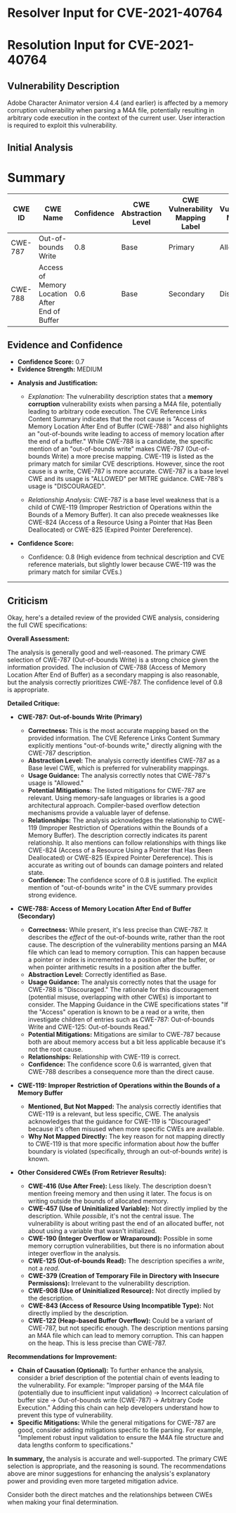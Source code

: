 # Resolver Input for CVE-2021-40764

# Resolution Input for CVE-2021-40764

## Vulnerability Description
Adobe Character Animator version 4.4 (and earlier) is affected by a memory corruption vulnerability when parsing a M4A file, potentially resulting in arbitrary code execution in the context of the current user. User interaction is required to exploit this vulnerability.

## Initial Analysis
# Summary
| CWE ID | CWE Name | Confidence | CWE Abstraction Level | CWE Vulnerability Mapping Label | CWE-Vulnerability Mapping Notes |
|---|---|---|---|---|---|
| CWE-787 | Out-of-bounds Write | 0.8 | Base | Primary | Allowed |
| CWE-788 | Access of Memory Location After End of Buffer | 0.6 | Base | Secondary | Discouraged |

## Evidence and Confidence

*   **Confidence Score:** 0.7
*   **Evidence Strength:** MEDIUM

- **Analysis and Justification:**  
  - *Explanation:* The vulnerability description states that a **memory corruption** vulnerability exists when parsing a M4A file, potentially leading to arbitrary code execution. The CVE Reference Links Content Summary indicates that the root cause is "Access of Memory Location After End of Buffer (CWE-788)" and also highlights an "out-of-bounds write leading to access of memory location after the end of a buffer." While CWE-788 is a candidate, the specific mention of an "out-of-bounds write" makes CWE-787 (Out-of-bounds Write) a more precise mapping. CWE-119 is listed as the primary match for similar CVE descriptions. However, since the root cause is a write, CWE-787 is more accurate. CWE-787 is a base level CWE and its usage is "ALLOWED" per MITRE guidance. CWE-788's usage is "DISCOURAGED".

  - *Relationship Analysis:* CWE-787 is a base level weakness that is a child of CWE-119 (Improper Restriction of Operations within the Bounds of a Memory Buffer). It can also precede weaknesses like CWE-824 (Access of a Resource Using a Pointer that Has Been Deallocated) or CWE-825 (Expired Pointer Dereference).

- **Confidence Score:**  
  - Confidence: 0.8 (High evidence from technical description and CVE reference materials, but slightly lower because CWE-119 was the primary match for similar CVEs.)

---

## Criticism
Okay, here's a detailed review of the provided CWE analysis, considering the full CWE specifications:

**Overall Assessment:**

The analysis is generally good and well-reasoned. The primary CWE selection of CWE-787 (Out-of-bounds Write) is a strong choice given the information provided. The inclusion of CWE-788 (Access of Memory Location After End of Buffer) as a secondary mapping is also reasonable, but the analysis correctly prioritizes CWE-787. The confidence level of 0.8 is appropriate.

**Detailed Critique:**

*   **CWE-787: Out-of-bounds Write (Primary)**

    *   **Correctness:** This is the most accurate mapping based on the provided information. The CVE Reference Links Content Summary explicitly mentions "out-of-bounds write," directly aligning with the CWE-787 description.
    *   **Abstraction Level:** The analysis correctly identifies CWE-787 as a Base level CWE, which is preferred for vulnerability mappings.
    *   **Usage Guidance:** The analysis correctly notes that CWE-787's usage is "Allowed."
    *   **Potential Mitigations:** The listed mitigations for CWE-787 are relevant. Using memory-safe languages or libraries is a good architectural approach. Compiler-based overflow detection mechanisms provide a valuable layer of defense.
    *   **Relationships:** The analysis acknowledges the relationship to CWE-119 (Improper Restriction of Operations within the Bounds of a Memory Buffer). The description correctly indicates its parent relationship.  It also mentions can follow relationships with things like CWE-824 (Access of a Resource Using a Pointer that Has Been Deallocated) or CWE-825 (Expired Pointer Dereference). This is accurate as writing out of bounds can damage pointers and related state.
    *   **Confidence:** The confidence score of 0.8 is justified. The explicit mention of "out-of-bounds write" in the CVE summary provides strong evidence.

*   **CWE-788: Access of Memory Location After End of Buffer (Secondary)**

    *   **Correctness:** While present, it's less precise than CWE-787. It describes the *effect* of the out-of-bounds write, rather than the root cause. The description of the vulnerability mentions parsing an M4A file which can lead to memory corruption. This can happen because a pointer or index is incremented to a position after the buffer, or when pointer arithmetic results in a position after the buffer.
    *   **Abstraction Level:** Correctly identified as Base.
    *   **Usage Guidance:** The analysis correctly notes that the usage for CWE-788 is "Discouraged." The rationale for this discouragement (potential misuse, overlapping with other CWEs) is important to consider. The Mapping Guidance in the CWE specifications states "If the "Access" operation is known to be a read or a write, then investigate children of entries such as CWE-787: Out-of-bounds Write and CWE-125: Out-of-bounds Read."
    *   **Potential Mitigations:** Mitigations are similar to CWE-787 because both are about memory access but a bit less applicable because it's not the root cause.
    *   **Relationships:** Relationship with CWE-119 is correct.
    *   **Confidence:** The confidence score 0.6 is warranted, given that CWE-788 describes a consequence more than the direct cause.

*   **CWE-119: Improper Restriction of Operations within the Bounds of a Memory Buffer**

    *   **Mentioned, But Not Mapped:** The analysis correctly identifies that CWE-119 is a relevant, but less specific, CWE. The analysis acknowledges that the guidance for CWE-119 is "Discouraged" because it's often misused when more specific CWEs are available.
    *   **Why Not Mapped Directly:** The key reason for not mapping directly to CWE-119 is that more specific information about *how* the buffer boundary is violated (specifically, through an out-of-bounds *write*) is known.

*   **Other Considered CWEs (From Retriever Results):**

    *   **CWE-416 (Use After Free):** Less likely. The description doesn't mention freeing memory and then using it later. The focus is on writing outside the bounds of allocated memory.
    *   **CWE-457 (Use of Uninitialized Variable):**  Not directly implied by the description. While *possible*, it's not the central issue. The vulnerability is about writing past the end of an allocated buffer, not about using a variable that wasn't initialized.
    *   **CWE-190 (Integer Overflow or Wraparound):** Possible in some memory corruption vulnerabilities, but there is no information about integer overflow in the analysis.
    *   **CWE-125 (Out-of-bounds Read):** The description specifies a *write*, not a *read*.
    *   **CWE-379 (Creation of Temporary File in Directory with Insecure Permissions):** Irrelevant to the vulnerability description.
    *   **CWE-908 (Use of Uninitialized Resource):** Not directly implied by the description.
    *    **CWE-843 (Access of Resource Using Incompatible Type):** Not directly implied by the description.
    *   **CWE-122 (Heap-based Buffer Overflow):**  Could be a variant of CWE-787, but not specific enough. The description mentions parsing an M4A file which can lead to memory corruption. This can happen on the heap. This is less precise than CWE-787.

**Recommendations for Improvement:**

*   **Chain of Causation (Optional):** To further enhance the analysis, consider a brief description of the potential chain of events leading to the vulnerability. For example: "Improper parsing of the M4A file (potentially due to insufficient input validation) -> Incorrect calculation of buffer size -> Out-of-bounds write (CWE-787) -> Arbitrary Code Execution."  Adding this chain can help developers understand how to prevent this type of vulnerability.
*   **Specific Mitigations:** While the general mitigations for CWE-787 are good, consider adding mitigations specific to file parsing. For example, "Implement robust input validation to ensure the M4A file structure and data lengths conform to specifications."

**In summary,** the analysis is accurate and well-supported. The primary CWE selection is appropriate, and the reasoning is sound. The recommendations above are minor suggestions for enhancing the analysis's explanatory power and providing even more targeted mitigation advice.

Consider both the direct matches and the relationships between CWEs
when making your final determination.
        